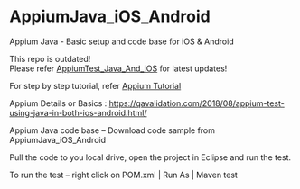 # AppiumJava_iOS_Android
Appium Java - Basic setup and code base for iOS &amp; Android

This repo is outdated!   
Please refer [AppiumTest_Java_And_iOS](https://github.com/sunilpatro1985/AppiumTest_Java_And_iOS) for latest updates!



For step by step tutorial, refer [Appium Tutorial](https://www.youtube.com/watch?v=2MHxU2PohII&list=PLPO0LFyCaSo1DKak8ZhEJ3NXrj2shNM0N)


Appium Details or Basics :  https://qavalidation.com/2018/08/appium-test-using-java-in-both-ios-android.html/

Appium Java code base –
Download code sample from AppiumJava_iOS_Android

Pull the code to you local drive, open the project in Eclipse and run the test.

To run the test – right click on POM.xml | Run As | Maven test
